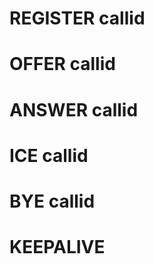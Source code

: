 

# REGISTER  callid  

# OFFER     callid   

# ANSWER    callid

# ICE       callid

# BYE       callid 

# KEEPALIVE     
